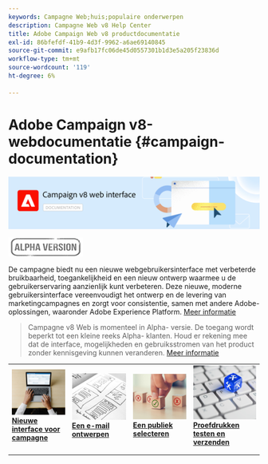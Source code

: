```yaml
---
keywords: Campagne Web;huis;populaire onderwerpen
description: Campagne Web v8 Help Center
title: Adobe Campaign Web v8 productdocumentatie
exl-id: 86bfefdf-41b9-4d3f-9962-a6ae69140845
source-git-commit: e9afb17fc06de45d0557301b1d3e5a205f23836d
workflow-type: tm+mt
source-wordcount: '119'
ht-degree: 6%

---
```


# Adobe Campaign v8-webdocumentatie {#campaign-documentation}

![](assets/do-not-localize/banner-documentationv8.png)

![](assets/do-not-localize/badge.png)


De campagne biedt nu een nieuwe webgebruikersinterface met verbeterde bruikbaarheid, toegankelijkheid en een nieuw ontwerp waarmee u de gebruikerservaring aanzienlijk kunt verbeteren. Deze nieuwe, moderne gebruikersinterface vereenvoudigt het ontwerp en de levering van marketingcampagnes en zorgt voor consistentie, samen met andere Adobe-oplossingen, waaronder Adobe Experience Platform. [Meer informatie](get-started/get-started.md)

>Campagne v8 Web is momenteel in Alpha- versie. De toegang wordt beperkt tot een kleine reeks Alpha- klanten. Houd er rekening mee dat de interface, mogelijkheden en gebruiksstromen van het product zonder kennisgeving kunnen veranderen. [Meer informatie](rn/release-notes.md)


<table style="table-layout:fixed"><tr style="border: 0;">
<td>
<a href="get-started/user-interface.md">
<img alt="nieuwe interface" src="assets/do-not-localize/email-create.jpeg">
</a>
<div><a href="get-started/user-interface.md"><strong>Nieuwe interface voor campagne</strong>
</div>
<p>
</td>
<td>
<a href="content/create-email-content.md">
<img alt="Onfrequent" src="assets/do-not-localize/email-design.jpg">
</a>
<div>
<a href="content/create-email-content.md"><strong>Een e-mail ontwerpen</strong></a>
</div>
<p></td>
<td>
<a href="audience/about-audiences.md">
<img alt="Doelgroepen" src="assets/do-not-localize/email-opt-out.jpg">
</a>
<div>
<a href="audience/about-audiences.md"><strong>Een publiek selecteren</strong></a>
</div>
<p>
</td>
<td>
<a href="preview-test/proofs.md">
<img alt="Validatie" src="assets/do-not-localize/email-config.jpg">
</a>
<div>
<a href="preview-test/proofs.md"><strong>Proefdrukken testen en verzenden</strong></a>
</div>
<p>
</td>
</tr></table>
